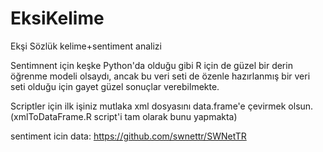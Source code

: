 # EksiKelime
Ekşi Sözlük kelime+sentiment analizi



Sentimnent için keşke Python'da olduğu gibi R için de güzel bir derin öğrenme modeli olsaydı, ancak bu veri seti de özenle hazırlanmış bir veri seti olduğu için gayet güzel sonuçlar verebilmekte. 

Scriptler için ilk işiniz mutlaka xml dosyasını data.frame'e çevirmek olsun. (xmlToDataFrame.R script'i tam olarak bunu yapmakta)


sentiment icin data: https://github.com/swnettr/SWNetTR



